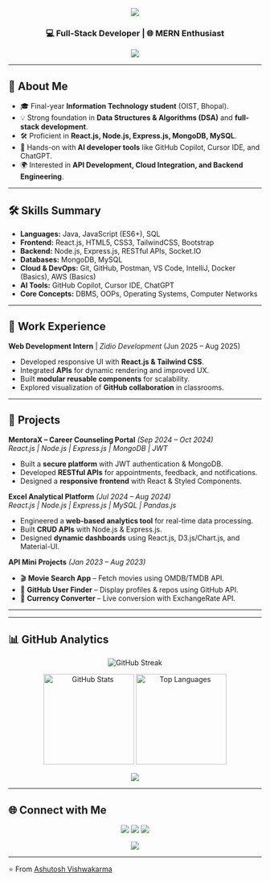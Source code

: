 <!-- WATERFALL ANIMATION TOP -->
<p align="center">
  <img src="https://capsule-render.vercel.app/api?type=waving&color=0:36BCF7,100:6A5ACD&height=180&section=header&text=👋%20Hi%2C%20I'm%20Ashutosh%20Vishwakarma&fontSize=35&fontColor=fff&animation=fadeIn&fontAlignY=35" />
</p>

<h3 align="center">💻 Full-Stack Developer | 🌐  MERN Enthusiast</h3>

<!-- Typing animation -->
<p align="center">
  <a href="https://github.com/ashutosh936">
    <img src="https://readme-typing-svg.herokuapp.com?size=22&center=true&vCenter=true&width=600&lines=Final+Year+IT+Student;Full+Stack+Developer;Java+%7C+MERN+Stack;Exploring+APIs+%26+Cloud;Lifelong+Learner+%26+Tech+Enthusiast" />
  </a>
</p>

---

## 🌟 About Me
- 🎓 Final-year **Information Technology student** (OIST, Bhopal).  
- 💡 Strong foundation in **Data Structures & Algorithms (DSA)** and **full-stack development**.  
- 🛠 Proficient in **React.js, Node.js, Express.js, MongoDB, MySQL**.  
- 🤖 Hands-on with **AI developer tools** like GitHub Copilot, Cursor IDE, and ChatGPT.  
- 🌍 Interested in **API Development, Cloud Integration, and Backend Engineering**.  

---

## 🛠 Skills Summary
- **Languages:** Java, JavaScript (ES6+), SQL  
- **Frontend:** React.js, HTML5, CSS3, TailwindCSS, Bootstrap  
- **Backend:** Node.js, Express.js, RESTful APIs, Socket.IO  
- **Databases:** MongoDB, MySQL  
- **Cloud & DevOps:** Git, GitHub, Postman, VS Code, IntelliJ, Docker (Basics), AWS (Basics)  
- **AI Tools:** GitHub Copilot, Cursor IDE, ChatGPT  
- **Core Concepts:** DBMS, OOPs, Operating Systems, Computer Networks  

---

## 💼 Work Experience
**Web Development Intern** | *Zidio Development* (Jun 2025 – Aug 2025)  
- Developed responsive UI with **React.js & Tailwind CSS**.  
- Integrated **APIs** for dynamic rendering and improved UX.  
- Built **modular reusable components** for scalability.  
- Explored visualization of **GitHub collaboration** in classrooms.  

---

## 🚀 Projects
**MentoraX – Career Counseling Portal** *(Sep 2024 – Oct 2024)*  
*React.js | Node.js | Express.js | MongoDB | JWT*  
- Built a **secure platform** with JWT authentication & MongoDB.  
- Developed **RESTful APIs** for appointments, feedback, and notifications.  
- Designed a **responsive frontend** with React & Styled Components.  

**Excel Analytical Platform** *(Jul 2024 – Aug 2024)*  
*React.js | Node.js | Express.js | MySQL | Pandas.js*  
- Engineered a **web-based analytics tool** for real-time data processing.  
- Built **CRUD APIs** with Node.js & Express.js.  
- Designed **dynamic dashboards** using React.js, D3.js/Chart.js, and Material-UI.  

**API Mini Projects** *(Jan 2023 – Aug 2023)*  
- 🎬 **Movie Search App** – Fetch movies using OMDB/TMDB API.  
- 🐙 **GitHub User Finder** – Display profiles & repos using GitHub API.  
- 💱 **Currency Converter** – Live conversion with ExchangeRate API.  

--- 

---

## 📊 GitHub Analytics
<p align="center">
  <img src="https://github-readme-streak-stats.herokuapp.com?user=ashutosh936&theme=tokyonight&hide_border=true" alt="GitHub Streak" />
</p>

<p align="center">
  <img src="https://github-readme-stats.vercel.app/api?username=ashutosh936&show_icons=true&theme=tokyonight&hide_border=true" alt="GitHub Stats" height="180" />
  <img src="https://github-readme-stats.vercel.app/api/top-langs/?username=ashutosh936&layout=compact&theme=tokyonight&hide_border=true" alt="Top Languages" height="180" />
</p>

<!-- Contribution Graph -->
<p align="center">
  <img src="https://github-readme-activity-graph.vercel.app/graph?username=ashutosh936&theme=react-dark&hide_border=true" />
</p>

---

## 🌐 Connect with Me
<p align="center">
  <a href="https://www.linkedin.com/in/ashu37/"><img src="https://img.shields.io/badge/-LinkedIn-blue?style=flat&logo=linkedin&logoColor=white"/></a>
  <a href="mailto:ashutosh.vishwakarma2004@gmail.com"><img src="https://img.shields.io/badge/-Gmail-red?style=flat&logo=gmail&logoColor=white"/></a>
  <a href="https://github.com/ashutosh936"><img src="https://img.shields.io/badge/-GitHub-black?style=flat&logo=github"/></a>
</p>

<!-- WATERFALL ANIMATION BOTTOM -->
<p align="center">
  <img src="https://capsule-render.vercel.app/api?type=waving&color=0:6A5ACD,100:36BCF7&height=150&section=footer" />
</p>

---

⭐️ From [Ashutosh Vishwakarma](https://github.com/ashutosh936)
